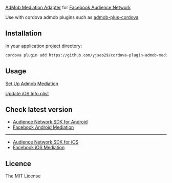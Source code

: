 [AdMob Mediation Adapter](https://firebase.google.com/docs/admob/android/mediation-networks) for [Facebook Audience Network](https://developers.facebook.com/docs/audience-network/getting-started)

Use with cordova admob plugins such as [admob-plus-cordova](https://github.com/admob-plus/admob-plus)

## Installation ##

In your application project directory:

```bash
cordova plugin add https://github.com/yjseo29/cordova-plugin-admob-mediation-facebook
```

## Usage ##

[Set Up Admob Mediation](https://support.google.com/admob/answer/3124703?hl=en)

[Update iOS Info.plist](https://developers.google.com/admob/ios/quick-start#update_your_infoplist)


## Check latest version ##
* [Audience Network SDK for Android](https://developers.facebook.com/docs/audience-network/setting-up/platform-setup/android/add-sdk)
* [Facebook Android Mediation](https://developers.google.com/admob/android/mediation/meta?hl=ko#meta-audience-network-android-mediation-adapter-changelog)

-------------------------------

* [Audience Network SDK for iOS](https://developers.facebook.com/docs/audience-network/setting-up/platform-setup/ios/add-sdk)
* [Facebook iOS Mediation](https://developers.google.com/admob/ios/mediation/meta?hl=ko#meta-audience-network-ios-mediation-adapter-changelog)

## Licence ##

The MIT License
